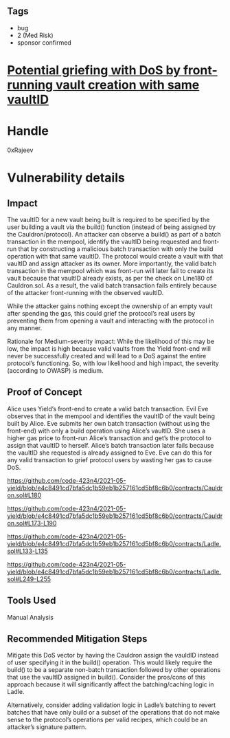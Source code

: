 ## Tags

- bug
- 2 (Med Risk)
- sponsor confirmed

# [Potential griefing with DoS by front-running vault creation with same vaultID](https://github.com/code-423n4/2021-05-yield-findings/issues/43) 

# Handle

0xRajeev


# Vulnerability details

## Impact

The vaultID for a new vault being built is required to be specified by the user building a vault via the build() function (instead of being assigned by the Cauldron/protocol). An attacker can observe a build() as part of a batch transaction in the mempool, identify the vaultID being requested and front-run that by constructing a malicious batch transaction with only the build operation with that same vaultID. The protocol would create a vault with that vaultID and assign attacker as its owner. More importantly, the valid batch transaction in the mempool which was front-run will later fail to create its vault because that vaultID already exists, as per the check on Line180 of Cauldron.sol. As a result, the valid batch transaction fails entirely because of the attacker front-running with the observed vaultID.

While the attacker gains nothing except the ownership of an empty vault after spending the gas, this could grief the protocol’s real users by preventing them from opening a vault and interacting with the protocol in any manner.

Rationale for Medium-severity impact: While the likelihood of this may be low, the impact is high because valid vaults from the Yield front-end will never be successfully created and will lead to a DoS against the entire protocol’s functioning. So, with low likelihood and high impact, the severity (according to OWASP) is medium.

## Proof of Concept

Alice uses Yield’s front-end to create a valid batch transaction. Evil Eve observes that in the mempool and identifies the vaultID of the vault being built by Alice. Eve submits her own batch transaction (without using the front-end) with only a build operation using Alice’s vaultID. She uses a higher gas price to front-run Alice’s transaction and get’s the protocol to assign that vaultID to herself. Alice’s batch transaction later fails because the vaultID she requested is already assigned to Eve. Eve can do this for any valid transaction to grief protocol users by wasting her gas to cause DoS.

https://github.com/code-423n4/2021-05-yield/blob/e4c8491cd7bfa5dc1b59eb1b257161cd5bf8c6b0/contracts/Cauldron.sol#L180

https://github.com/code-423n4/2021-05-yield/blob/e4c8491cd7bfa5dc1b59eb1b257161cd5bf8c6b0/contracts/Cauldron.sol#L173-L190

https://github.com/code-423n4/2021-05-yield/blob/e4c8491cd7bfa5dc1b59eb1b257161cd5bf8c6b0/contracts/Ladle.sol#L133-L135

https://github.com/code-423n4/2021-05-yield/blob/e4c8491cd7bfa5dc1b59eb1b257161cd5bf8c6b0/contracts/Ladle.sol#L249-L255


## Tools Used

Manual Analysis

## Recommended Mitigation Steps

Mitigate this DoS vector by having the Cauldron assign the vauldID instead of user specifying it in the build() operation. This would likely require the build() to be a separate non-batch transaction followed by other operations that use the vaultID assigned in build(). Consider the pros/cons of this approach because it will significantly affect the batching/caching logic in Ladle.

Alternatively, consider adding validation logic in Ladle’s batching to revert batches that have only build or a subset of the operations that do not make sense to the protocol’s operations per valid recipes, which could be an attacker’s signature pattern.

